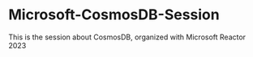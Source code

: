 # Microsoft-CosmosDB-Session
This is the session about CosmosDB, organized with Microsoft Reactor 2023
